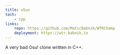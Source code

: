 ```yaml
---
title: oSux
tech:
    - cpp
links:
    repo: https://github.com/MaticBabnik/WTRChamp
    deployment: https://wtr.babnik.io
---
```


A very bad Osu! clone written in C++.
